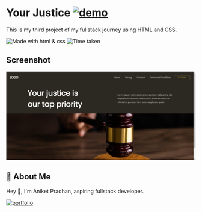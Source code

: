 # **Your Justice** [![demo](https://img.shields.io/badge/Project--3-Live-orange)](https://elaborate-praline-9d92d2.netlify.app/)


This is my third project of my fullstack journey using HTML and CSS.

![Made with html & css](https://img.shields.io/badge/MADE%20WITH-HTML%26CSS-blue) ![Time taken](https://img.shields.io/badge/TIME%20TAKEN-1.5hrs-orange)

## Screenshot

![Screenshot](./html-p3.jpg)

## 🚀 About Me
Hey 👋, I'm Aniket Pradhan, aspiring fullstack developer.


[![portfolio](https://img.shields.io/badge/MY_PORTFOLIO-green)](https://aniket-dev.netlify.app/)
